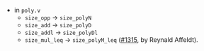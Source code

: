 - in `poly.v`
  + `size_opp` -> `size_polyN`
  + `size_add` -> `size_polyD`
  + `size_addl` -> `size_polyDl`
  + `size_mul_leq` -> `size_polyM_leq`
  ([#1315](https://github.com/math-comp/math-comp/pull/1315),
  by Reynald Affeldt).
